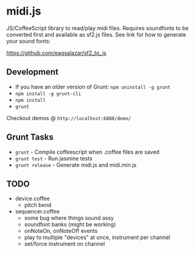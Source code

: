 midi.js
=======
JS/CoffeeScript library to read/play midi files.  Requires soundfonts to be converted
first and available as sf2.js files.  See link for how to generate your sound fonts:

https://github.com/eagsalazar/sf2_to_js

Development
-----------

- If you have an older version of Grunt: `npm uninstall -g grunt`
- `npm install -g grunt-cli`
- `npm install`
- `grunt`

Checkout demos @ `http://localhost:6888/demo/`

Grunt Tasks
-----------

- `grunt` - Compile coffeescript when .coffee files are saved
- `grunt test` - Run jasmine tests
- `grunt release` - Generate midi.js and midi.min.js

TODO
-----------

- device.coffee
  - pitch bend
- sequencer.coffee
  - some bug where things sound assy
  - soundfont banks (might be working)
  - onNoteOn, onNoteOff events
  - play to multiple "devices" at once, instrument per channel
  - set/force instrument on channel

